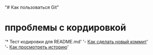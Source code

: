 "# Как пользоваться Git"  
# ппроблемы с кордировкой   
'* Тест кодировки для README.md' 
'- [Как сделать новый коммит](./commit_help.md)'  
'- [Как просмотреть историю](./log_help.md)' 
